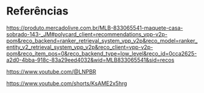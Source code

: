 # Referências

https://produto.mercadolivre.com.br/MLB-833065541-maquete-casa-sobrado-143-_JM#polycard_client=recommendations_vpp-v2p-pom&reco_backend=ranker_retrieval_system_vpp_v2p&reco_model=ranker_entity_v2_retrieval_system_vpp_v2p&reco_client=vpp-v2p-pom&reco_item_pos=0&reco_backend_type=low_level&reco_id=0cca2625-a2d0-4bba-918c-83a29eed4032&wid=MLB833065541&sid=recos

https://www.youtube.com/@LNPBR

https://www.youtube.com/shorts/KsAME2x5hrg
